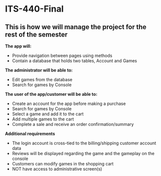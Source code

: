 # ITS-440-Final
This is how we will manage the project for the rest of the semester
-----------------------------------------------------------------------------------------------------------------------------------------------------------------------------------
**The app will:**

*    Provide navigation between pages using methods
*    Contain a database that holds two tables, Account and Games


**The administrator will be able to:**

*    Edit games from the database
*    Search for games by Console


**The user of the app/customer will be able to:**

*    Create an account for the app before making a purchase
*    Search for games by Console
*    Select a game and add it to the cart
*    Add multiple games to the cart
*    Complete a sale and receive an order confirmation/summary


**Additional requirements**

*   The login account is cross-tied to the billing/shipping customer account data
*   Reviews will be displayed regarding the game and the gameplay on the console
*   Customers can modify games in the shopping cart
*   NOT have access to administrative screen(s)
